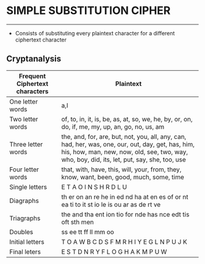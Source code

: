 # SIMPLE SUBSTITUTION CIPHER
---
- Consists of substituting every plaintext character for a different ciphertext character

## Cryptanalysis

| Frequent Ciphertext characters | Plaintext                                                                                                                                                                                         |
| ------------------------------ | ------------------------------------------------------------------------------------------------------------------------------------------------------------------------------------------------- |
| One letter words               | a,I                                                                                                                                                                                               |
| Two letter words               | of, to, in, it, is, be, as, at, so, we, he, by, or, on, do, if, me, my, up, an, go, no, us, am                                                                                                    |
| Three letter words             | the, and, for, are, but, not, you, all, any, can, had, her, was, one, our, out, day, get, has, him, his, how, man, new, now, old, see, two, way, who, boy, did, its, let, put, say, she, too, use |
| Four letter words              | that, with, have, this, will, your, from, they, know, want, been, good, much, some, time                                                                                                          |
| Single letters                 | E T A O I N S H R D L U                                                                                                                                                                           |
| Diagraphs                      | th er on an re he in ed nd ha at en es of or nt ea ti to it st io le is ou ar as de rt ve                                                                                                         |
| Triagraphs                     | the and tha ent ion tio for nde has nce edt tis oft sth men                                                                                                                                       |
| Doubles                        | ss ee tt ff ll mm oo                                                                                                                                                                              |
| Initial letters                | T O A W B C D S F M R H I Y E G L N P U J K                                                                                                                                                       |
| Final leters                   | E S T D N R Y F L O G H A K M P U W                                                                                                                                                               | 



